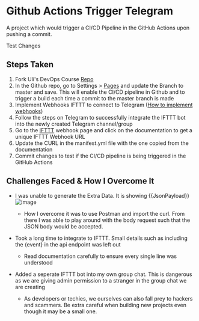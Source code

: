 # Github Actions Trigger Telegram

A project which would trigger a CI/CD Pipeline in the GitHub Actions upon pushing a commit.

Test Changes

## Steps Taken

1. Fork Uli's DevOps Course [Repo]([url](https://github.com/u1i/ghactions-test)https://github.com/u1i/ghactions-test)
2. In the Github repo, go to Settings > [Pages]([url](https://github.com/Drakeral/ghactions-tele-trigger/settings/pages)) and update the Branch to master and save. This will enable the CI/CD pipeline in Github and to trigger a build each time a commit to the master branch is made
3. Implement Webhooks IFTTT to connect to Telegram ([How to implement webhooks]([url](https://hevodata.com/learn/ifttt-webhook/#:~:text=Users%20can%20implement%20a%20Webhook,Webhooks%20using%20simple%20Web%20Requests)https://hevodata.com/learn/ifttt-webhook/#:~:text=Users%20can%20implement%20a%20Webhook,Webhooks%20using%20simple%20Web%20Requests))
4. Follow the steps on Telegram to successfully integrate the IFTTT bot into the newly created Telegram channel/group
5. Go to the [IFTTT]([url](https://ifttt.com/maker_webhooks)) webhook page and click on the documentation to get a unique IFTTT Webhook URL
6. Update the CURL in the manifest.yml file with the one copied from the documentation
7. Commit changes to test if the CI/CD pipeline is being triggered in the GitHub Actions

## Challenges Faced & How I Overcome It

- I was unable to generate the Extra Data. It is showing {{JsonPayload}}
![image](https://github.com/Drakeral/ghactions-tele-trigger/assets/100014737/614c4ae6-d3eb-4924-852c-d3bb7ee15510)
  + How I overcome it was to use Postman and import the curl. From there I was able to play around with the body request such that the JSON body would be accepted.

- Took a long time to integrate to IFTTT. Small details such as including the {event} in the api endpoint was left out
  + Read documentation carefully to ensure every single line was understood

- Added a seperate IFTTT bot into my own group chat. This is dangerous as we are giving admin permission to a stranger in the group chat we are creating
  + As developers or techies, we ourselves can also fall prey to hackers and scammers. Be extra careful when building new projects even though it may be a small one. 
